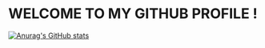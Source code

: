 # WELCOME TO MY GITHUB PROFILE !

[![Anurag's GitHub stats](https://github-readme-stats.vercel.app/api?username=asanosenpai)](https://github.com/asanosenpai/github-readme-stats)

